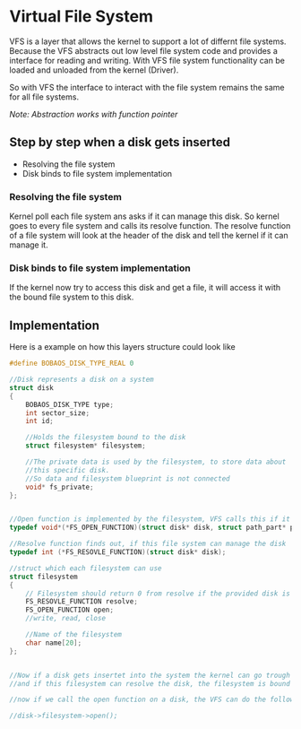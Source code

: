 # Virtual File System
VFS is a layer that allows the kernel to support a lot of differnt file systems. Because the VFS abstracts out low level file system code and provides a interface for reading and writing.
With VFS file system functionality can be loaded and unloaded from the kernel (Driver).

So with VFS the interface to interact with the file system remains the same for all file systems.

*Note: Abstraction works with function pointer*

## Step by step when a disk gets inserted
- Resolving the file system
- Disk binds to file system implementation

### Resolving the file system
Kernel poll each file system ans asks if it can manage this disk. So kernel goes to every file system and calls its resolve function. The resolve function of a file system will look at the header of the disk and tell the kernel if it can manage it.

### Disk binds to file system implementation
If the kernel now try to access this disk and get a file, it will access it with the bound file system to this disk.

## Implementation
Here is a example on how this layers structure could look like
``` c
#define BOBAOS_DISK_TYPE_REAL 0

//Disk represents a disk on a system
struct disk
{
    BOBAOS_DISK_TYPE type;
    int sector_size;
    int id;

    //Holds the filesystem bound to the disk
    struct filesystem* filesystem;

    //The private data is used by the filesystem, to store data about 
    //this specific disk. 
    //So data and filesystem blueprint is not connected
    void* fs_private;
};


//Open function is implemented by the filesystem, VFS calls this if it should open a file
typedef void*(*FS_OPEN_FUNCTION)(struct disk* disk, struct path_part* path, FILE_MODE mode);

//Resolve function finds out, if this file system can manage the disk
typedef int (*FS_RESOVLE_FUNCTION)(struct disk* disk);

//struct which each filesystem can use
struct filesystem
{
    // Filesystem should return 0 from resolve if the provided disk is using its file system
    FS_RESOVLE_FUNCTION resolve;
    FS_OPEN_FUNCTION open;
    //write, read, close

    //Name of the filesystem
    char name[20];
};


//Now if a disk gets insertet into the system the kernel can go trough all filesystems it has, call the resolve function 
//and if this filesystem can resolve the disk, the filesystem is bound to the disk

//now if we call the open function on a disk, the VFS can do the following:

//disk->filesystem->open();
```
